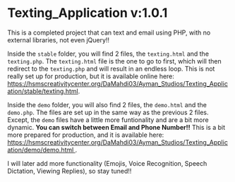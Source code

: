 <h1>Texting_Application v:1.0.1</h1>
<p>This is a completed project that can text and email using PHP, with no external libraries, not even jQuery!!<p>
<p>
    Inside the <code>stable</code> folder, you will find 2 files, the <code>texting.html</code> and the <code>texting.php</code>. The <code>texting.html</code> file is the one to go to first, which will then redirect to the <code>texting.php</code> and will result in an endless loop. This is not really set up for production, but it is available online here:<br /><a href="https://hsmscreativitycenter.org/DaMahdi03/Ayman_Studios/Texting_Application/stable/texting.html">https://hsmscreativitycenter.org/DaMahdi03/Ayman_Studios/Texting_Application/stable/texting.html</a>.
</p>
<p>
  Inside the <code>demo</code> folder, you will also find 2 files, the <code>demo.html</code> and the <code>demo.php</code>. The files are set up in the same way as the previous 2 files. Except, the <code>demo</code> files have a little more funtionality and are a bit more dynamic. <b>You can switch between Email and Phone Number!!</b> This is a bit more prepared for production, and it is available here:<br /><a href="https://hsmscreativitycenter.org/DaMahdi03/Ayman_Studios/Texting_Application/demo/demo.html
">https://hsmscreativitycenter.org/DaMahdi03/Ayman_Studios/Texting_Application/demo/demo.html
</a>.
</p>
<p>I will later add more functionality (Emojis, Voice Recognition, Speech Dictation, Viewing Replies), so stay tuned!!</p>
